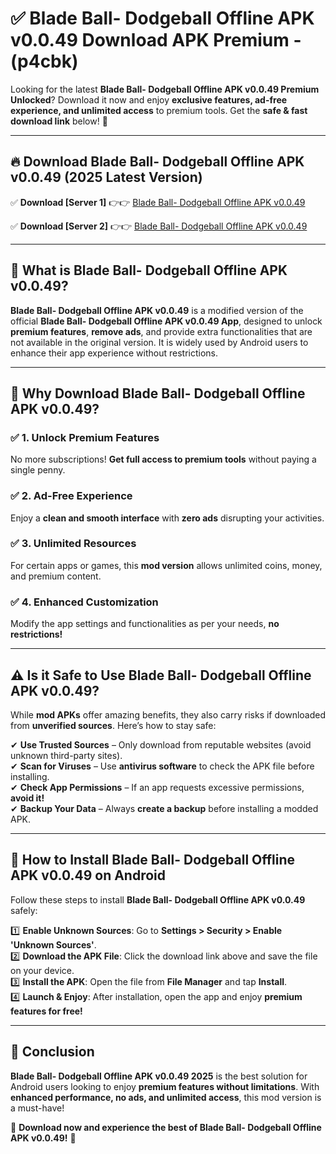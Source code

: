 
# ✅ Blade Ball- Dodgeball Offline APK v0.0.49 Download APK Premium -  (p4cbk) 

Looking for the latest **Blade Ball- Dodgeball Offline APK v0.0.49 Premium Unlocked**? Download it now and enjoy **exclusive features, ad-free experience, and unlimited access** to premium tools. Get the **safe & fast download link** below! 🚀

---

## 🔥 Download Blade Ball- Dodgeball Offline APK v0.0.49 (2025 Latest Version)

✅ **Download [Server 1]** 👉👉 [Blade Ball- Dodgeball Offline APK v0.0.49 ](https://apkcomod.com?title=Blade_Ball-_Dodgeball_Offline_APK_v0.0.49)  

✅ **Download [Server 2]** 👉👉 [Blade Ball- Dodgeball Offline APK v0.0.49 ](https://apkcomod.com?title=Blade_Ball-_Dodgeball_Offline_APK_v0.0.49)  


---

## 📌 What is Blade Ball- Dodgeball Offline APK v0.0.49?

**Blade Ball- Dodgeball Offline APK v0.0.49** is a modified version of the official **Blade Ball- Dodgeball Offline APK v0.0.49 App**, designed to unlock **premium features**, **remove ads**, and provide extra functionalities that are not available in the original version. It is widely used by Android users to enhance their app experience without restrictions.

---

## 🌟 Why Download Blade Ball- Dodgeball Offline APK v0.0.49?

### ✅ 1. Unlock Premium Features
No more subscriptions! **Get full access to premium tools** without paying a single penny.

### ✅ 2. Ad-Free Experience
Enjoy a **clean and smooth interface** with **zero ads** disrupting your activities.

### ✅ 3. Unlimited Resources
For certain apps or games, this **mod version** allows unlimited coins, money, and premium content.

### ✅ 4. Enhanced Customization
Modify the app settings and functionalities as per your needs, **no restrictions!**

---

## ⚠️ Is it Safe to Use Blade Ball- Dodgeball Offline APK v0.0.49?

While **mod APKs** offer amazing benefits, they also carry risks if downloaded from **unverified sources**. Here’s how to stay safe:

✔ **Use Trusted Sources** – Only download from reputable websites (avoid unknown third-party sites).  
✔ **Scan for Viruses** – Use **antivirus software** to check the APK file before installing.  
✔ **Check App Permissions** – If an app requests excessive permissions, **avoid it!**  
✔ **Backup Your Data** – Always **create a backup** before installing a modded APK.

---

## 📲 How to Install Blade Ball- Dodgeball Offline APK v0.0.49 on Android

Follow these steps to install **Blade Ball- Dodgeball Offline APK v0.0.49** safely:

1️⃣ **Enable Unknown Sources**: Go to **Settings > Security > Enable 'Unknown Sources'**.  
2️⃣ **Download the APK File**: Click the download link above and save the file on your device.  
3️⃣ **Install the APK**: Open the file from **File Manager** and tap **Install**.  
4️⃣ **Launch & Enjoy**: After installation, open the app and enjoy **premium features for free!**

---

## 🚀 Conclusion

**Blade Ball- Dodgeball Offline APK v0.0.49 2025** is the best solution for Android users looking to enjoy **premium features without limitations**. With **enhanced performance, no ads, and unlimited access**, this mod version is a must-have!

🔻 **Download now and experience the best of Blade Ball- Dodgeball Offline APK v0.0.49!** 🔻

